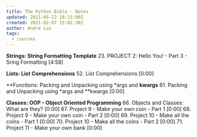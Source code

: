 ```yaml
---
title: The Python Bible - Notes
updated: 2021-05-22 18:13:00Z
created: 2021-02-07 15:02:30Z
author: André Luz
tags:
  - courses
---
```


**Strings: String Formatting Template**
23. PROJECT 2: Hello You! - Part 3 - Sring Formatting [4:58]

**Lists: List Comprehensions**
52. List Comprehensions [0:00]

**Functions: Packing and Unpacking using *args and **kwargs**
61. Packing and Unpacking using *args and **kwargs [0:00]

**Classes: OOP - Object Oriented Programming**
66. Objects and Classes: What are they? [0:00]
67. Project 9 - Make your own coin - Part 1 [0:00]
68. Project 9 - Make your own coin - Part 2 [0:00]
69. Project 10 - Make all the coins - Part 1 [0:00]
70. Project 10 - Make all the coins - Part 2 [0:00]
71. Project 11 - Make your own bank [0:00]